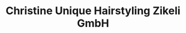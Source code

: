 ---
title: "Christine Unique Hairstyling Zikeli GmbH"
url: /voecklamarkt/christine-unique-hairstyling-zikeli-gmbh/
shop: Friseur
---